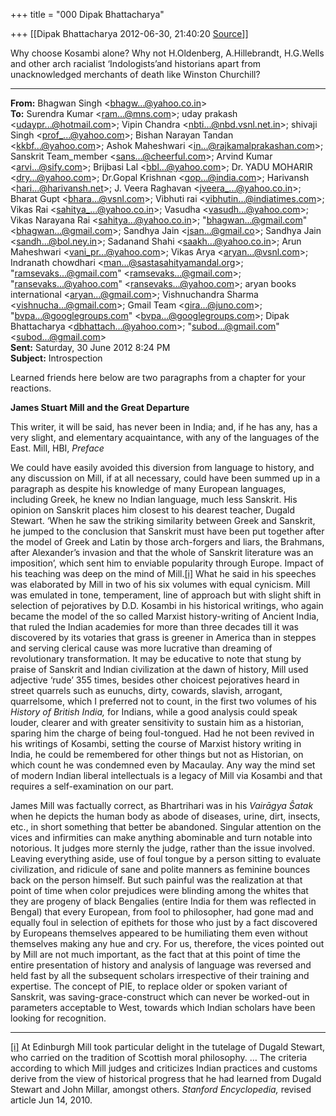 +++
title = "000 Dipak Bhattacharya"

+++
[[Dipak Bhattacharya	2012-06-30, 21:40:20 [Source](https://groups.google.com/g/bvparishat/c/tPKhD7Op6ho)]]



Why choose Kosambi alone? Why not H.Oldenberg, A.Hillebrandt, H.G.Wells and other arch racialist ‘Indologists’and historians apart from unacknowledged merchants of death like Winston Churchill?

  

------------------------------------------------------------------------

**From:** Bhagwan Singh \<[bhagw...@yahoo.co.in]()\>  
**To:** Surendra Kumar \<[ram...@mns.com]()\>; uday prakash \<[udaypr...@hotmail.com]()\>; Vipin Chandra \<[nbti...@nbd.vsnl.net.in]()\>; shivaji Singh \<[prof\_...@yahoo.com]()\>; Bishan Narayan Tandan \<[kkbf...@yahoo.com]()\>; Ashok Maheshwari \<[in...@rajkamalprakashan.com]()\>; Sanskrit Team_member \<[sans...@cheerful.com]()\>; Arvind Kumar \<[arvi...@sify.com]()\>; Brijbasi Lal \<[bbl...@yahoo.com]()\>; Dr. YADU MOHARIR \<[dry...@yahoo.com]()\>; Dr.Gopal Krishnan \<[gop...@india.com]()\>; Harivansh \<[hari...@harivansh.net]()\>; J. Veera Raghavan \<[jveera\_...@yahoo.co.in]()\>; Bharat Gupt \<[bhara...@vsnl.com]()\>; Vibhuti rai \<[vibhutin...@indiatimes.com]()\>; Vikas Rai \<[sahitya\_...@yahoo.co.in]()\>; Vasudha \<[vasudh...@yahoo.com]()\>; Vikas Narayana Rai \<[sahitya...@yahoo.co.in]()\>; "[bhagwan...@gmail.com]()" \<[bhagwan...@gmail.com]()\>; Sandhya Jain \<[jsan...@gmail.co]()\>; Sandhya Jain \<[sandh...@bol.ney.in]()\>; Sadanand Shahi \<[saakh...@yahoo.co.in]()\>; Arun Maheshwari \<[vani_pr...@yahoo.com]()\>; Vikas Arya \<[aryan...@vsnl.com]()\>; Indranath chowdhari \<[man...@sastasahityamandal.org]()\>; "[ramsevaks...@gmail.com]()" \<[ramsevaks...@gmail.com]()\>; "[ransevaks...@yahoo.com]()" \<[ransevaks...@yahoo.com]()\>; aryan books international \<[aryan...@gmail.com]()\>; Vishnuchandra Sharma \<[vishnucha...@gmail.com]()\>; Gmail Team \<[gira...@juno.com]()\>; "[bvpa...@googlegroups.com]()" \<[bvpa...@googlegroups.com]()\>; Dipak Bhattacharya \<[dbhattach...@yahoo.com]()\>; "[subod...@gmail.com]()" \<[subod...@gmail.com]()\>  
**Sent:** Saturday, 30 June 2012 8:24 PM  
**Subject:** Introspection  

  

Learned friends here below are two paragraphs from a chapter for your reactions.

**James Stuart Mill and the Great Departure**

This writer, it will be said, has never been in India; and, if he has any, has a very slight, and elementary acquaintance, with any of the languages of the East. Mill, HBI, *Preface*

We could have easily avoided this diversion from language to history, and any discussion on Mill, if at all necessary, could have been summed up in a paragraph as despite his knowledge of many European languages, including Greek, he knew no Indian language, much less Sanskrit. His opinion on Sanskrit places him closest to his dearest teacher, Dugald Stewart. ‘When he saw the striking similarity between Greek and Sanskrit, he jumped to the conclusion that Sanskrit must have been put together after the model of Greek and Latin by those arch-forgers and liars, the Brahmans, after Alexander’s invasion and that the whole of Sanskrit literature was an imposition’, which sent him to enviable popularity through Europe. Impact of his teaching was deep on the mind of Mill.[\[i\]](http://in.mg61.mail.yahoo.com/neo/#_edn1) What he said in his speeches was elaborated by Mill in two of his six volumes with equal cynicism. Mill was emulated in tone, temperament, line of approach but with slight shift in selection of pejoratives by D.D. Kosambi in his historical writings, who again became the model of the so called Marxist history-writing of Ancient India, that ruled the Indian academies for more than three decades till it was discovered by its votaries that grass is greener in America than in steppes and serving clerical cause was more lucrative than dreaming of revolutionary transformation. It may be educative to note that stung by praise of Sanskrit and Indian civilization at the dawn of history, Mill used adjective ‘rude’ 355 times, besides other choicest pejoratives heard in street quarrels such as eunuchs, dirty, cowards, slavish, arrogant, quarrelsome, which I preferred not to count, in the first two volumes of his *History of British India,* for Indians, while a good analysis could speak louder, clearer and with greater sensitivity to sustain him as a historian, sparing him the charge of being foul-tongued. Had he not been revived in his writings of Kosambi, setting the course of Marxist history writing in India, he could be remembered for other things but not as Historian, on which count he was condemned even by Macaulay. Any way the mind set of modern Indian liberal intellectuals is a legacy of Mill via Kosambi and that requires a self-examination on our part.

James Mill was factually correct, as Bhartrihari was in his *Vairāgya Ŝatak* when he depicts the human body as abode of diseases, urine, dirt, insects, etc., in short something that better be abandoned. Singular attention on the vices and infirmities can make anything abominable and turn notable into notorious. It judges more sternly the judge, rather than the issue involved. Leaving everything aside, use of foul tongue by a person sitting to evaluate civilization, and ridicule of sane and polite manners as feminine bounces back on the person himself. But such painful was the realization at that point of time when color prejudices were blinding among the whites that they are progeny of black Bengalies (entire India for them was reflected in Bengal) that every European, from fool to philosopher, had gone mad and equally foul in selection of epithets for those who just by a fact discovered by Europeans themselves appeared to be humiliating them even without themselves making any hue and cry. For us, therefore, the vices pointed out by Mill are not much important, as the fact that at this point of time the entire presentation of history and analysis of language was reversed and held fast by all the subsequent scholars irrespective of their training and expertise. The concept of PIE, to replace older or spoken variant of Sanskrit, was saving-grace-construct which can never be worked-out in parameters acceptable to West, towards which Indian scholars have been looking for recognition. 

  

------------------------------------------------------------------------

[\[i\]](http://in.mg61.mail.yahoo.com/neo/#_ednref1) At Edinburgh Mill took particular delight in the tutelage of Dugald Stewart, who carried on the tradition of Scottish moral philosophy. … The criteria according to which Mill judges and criticizes Indian practices and customs derive from the view of historical progress that he had learned from Dugald Stewart and John Millar, amongst others. *Stanford Encyclopedia,* revised article Jun 14, 2010.

  
  

